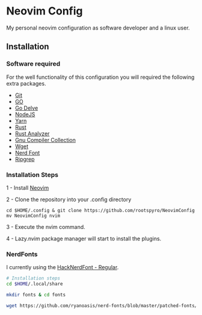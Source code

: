 # Neovim Config
My personal neovim configuration as software developer and a linux user.

## Installation

### Software required

For the well functionality of this configuration you will required the following extra packages.

- [Git](https://git-scm.com)
- [GO](https://go.dev)
- [Go Delve](https://github.com/go-delve/delve?tab=readme-ov-file)
- [NodeJS](https://nodejs.org/en)
- [Yarn](https://yarnpkg.com)
- [Rust](https://www.rust-lang.org)
- [Rust Analyzer](https://rust-analyzer.github.io/manual.html#installation)
- [Gnu Compiler Collection](https://gcc.gnu.org)
- [Wget](https://www.gnu.org/software/wget/)
- [Nerd Font](https://github.com/ryanoasis/nerd-fonts#font-installation)
- [Ripgrep](https://github.com/BurntSushi/ripgrep)

### Installation Steps

1 - Install [Neovim](https://github.com/neovim/neovim/blob/master/INSTALL.md)

2 - Clone the repository into your .config directory
```shell
cd $HOME/.config & git clone https://github.com/rootspyro/NeovimConfig
mv NeovimConfig nvim
```

3 - Execute the nvim command.

4 - Lazy.nvim package manager will start to install the plugins.


### NerdFonts
I currently using the [HackNerdFont - Regular](https://github.com/ryanoasis/nerd-fonts/blob/master/patched-fonts/Hack/Regular/HackNerdFont-Regular.ttf).

```sh
# Installation steps
cd $HOME/.local/share

mkdir fonts & cd fonts

wget https://github.com/ryanoasis/nerd-fonts/blob/master/patched-fonts/Hack/Regular/HackNerdFont-Regular.ttf
```

